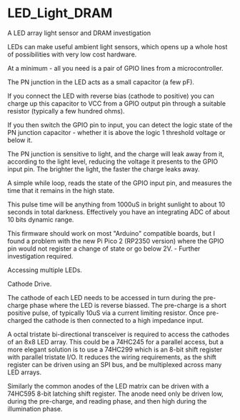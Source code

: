 # LED_Light_DRAM
A LED array light sensor and DRAM investigation


LEDs can make useful ambient light sensors, which opens up a whole host of possibilities with very low cost hardware.

At  a minimum - all you need is a pair of GPIO lines from a microcontroller.

The PN junction in the LED acts as a small capacitor (a few pF). 

If you connect the LED with reverse bias (cathode to positive) you can charge up this capacitor to VCC from a GPIO output pin through a suitable resistor (typically a few hundred ohms).

If you then switch the GPIO pin to input, you can detect the logic state of the PN junction capacitor - whether it is above the logic 1 threshold voltage or below it.

The PN junction is sensitive to light, and the charge will leak away from it, according to the light level, reducing the voltage it presents to the GPIO input pin. The brighter the light, the faster the charge leaks away.

A simple while loop, reads the state of the GPIO input pin, and measures the time that it remains in the high state.

This pulse time will be anything from 1000uS in bright sunlight to about 10 seconds in total darkness. Effectively you have an integrating ADC of about 10 bits dynamic range.

This firmware should work on most "Arduino" compatible boards, but I found a problem with the new Pi Pico 2 (RP2350 version) where the GPIO pin would not register a change of state or go below 2V. - Further investigation required.

Accessing multiple LEDs.


Cathode Drive.

The cathode of each LED needs to be accessed in turn during the pre-charge phase where the LED is reverse biassed. The pre-charge is a short positive pulse, of  typically 10uS via a current limiting resistor. Once pre-charged the cathode is then connected to a high impedance input.

A octal tristate bi-directional transceiver is required to access the cathodes of an 8x8 LED array. This could be a 74HC245 for a parallel access, but a more elegant solution is to use a 74HC299 which is an 8-bit shift register with parallel tristate I/O. It reduces the wiring requirements, as the shift register can be driven using an SPI bus, and be multiplexed across many LED arrays.

Similarly the common anodes of the LED matrix can be driven with a 74HC595 8-bit latching shift register. The anode need only be driven low, during the pre-charge, and reading phase, and then high during the illumination phase. 






